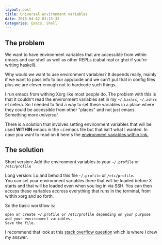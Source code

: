 ```yaml
---
layout: post
title: Universal environment variables
date: 2015-04-02 03:15:33
Categories: Emacs, Shell
---
```


## The problem

We want to have environment variables that are accessible from within emacs and our shell as well as other REPLs (cabal repl or ghci if you're writing haskell).

Why would we want to use environment variables? It depends really, mainly if we want to pass info to our app/code and we can't put that in config files plus we are clever enough not to hardcode such things.

I run emacs from withing Xorg like most people do. The problem with this is that it couldn't read the environment variables set in my `~/.bashrc`, `~/.zshrc` et cetera. So I needed to find a way to set these variables in a place where they could be accessible from other "places" and not just emacs. Something more *universal*.

There is a solution that involves setting environment variables that will be used **WITHIN** emacs in the ~/.emacs file but that isn't what I wanted. In case you want to read on it here's the [environment variables within link.]


## The solution

Short version: Add the environment variables to your `~/.profile` or `/etc/profile`

Long version: Lo and behold this file `~/.profile` or `/etc/profile`.  
You can set your environment variables there that will be loaded before X starts and that will be loaded even when you log in via SSH. You can then access these variables accross everything that runs in the terminal, from within xorg and so forth.

So the basic workflow is:
```text
open or create ~/.profile or /etc/profile depending on your purpose
add your environment variables.
Save the file.
```
I recommend that look at this [stack overflow question] which is where I drew my answer.

[stack overflow question]: http://stackoverflow.com/questions/11005478/how-to-access-a-bash-environment-variable-from-within-r-in-emacs-ess
[environment variables within link.]: http://ergoemacs.org/emacs/emacs_env_var_paths.html 
